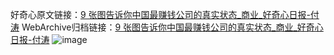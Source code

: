 好奇心原文链接：[9 张图告诉你中国最赚钱公司的真实状态_商业_好奇心日报-付涛](https://www.qdaily.com/articles/1399.html)
WebArchive归档链接：[9 张图告诉你中国最赚钱公司的真实状态_商业_好奇心日报-付涛](http://web.archive.org/web/20171114214315/http://www.qdaily.com/articles/1399.html)
![image](http://ww3.sinaimg.cn/large/007d5XDply1g3v4c3114lj30u07mwkjl)